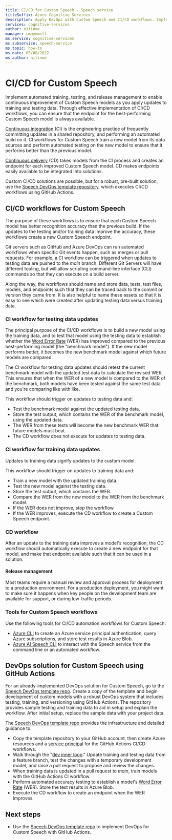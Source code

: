 ```yaml
---
title: CI/CD for Custom Speech - Speech service
titleSuffix: Azure Cognitive Services
description: Apply DevOps with Custom Speech and CI/CD workflows. Implement an existing DevOps solution for your own project.
services: cognitive-services
author: nitinme
manager: cmayomsft
ms.service: cognitive-services
ms.subservice: speech-service
ms.topic: how-to
ms.date: 05/08/2022
ms.author: nitinme
---
```


# CI/CD for Custom Speech

Implement automated training, testing, and release management to enable continuous improvement of Custom Speech models as you apply updates to training and testing data. Through effective implementation of CI/CD workflows, you can ensure that the endpoint for the best-performing Custom Speech model is always available.

[Continuous integration](/devops/develop/what-is-continuous-integration) (CI) is the engineering practice of frequently committing updates in a shared repository, and performing an automated build on it. CI workflows for Custom Speech train a new model from its data sources and perform automated testing on the new model to ensure that it performs better than the previous model.

[Continuous delivery](/devops/deliver/what-is-continuous-delivery) (CD) takes models from the CI process and creates an endpoint for each improved Custom Speech model. CD makes endpoints easily available to be integrated into solutions.

Custom CI/CD solutions are possible, but for a robust, pre-built solution, use the [Speech DevOps template repository](https://github.com/Azure-Samples/Speech-Service-DevOps-Template), which executes CI/CD workflows using GitHub Actions.

## CI/CD workflows for Custom Speech

The purpose of these workflows is to ensure that each Custom Speech model has better recognition accuracy than the previous build. If the updates to the testing and/or training data improve the accuracy, these workflows create a new Custom Speech endpoint.

Git servers such as GitHub and Azure DevOps can run automated workflows when specific Git events happen, such as merges or pull requests. For example, a CI workflow can be triggered when updates to testing data are pushed to the *main* branch. Different Git Servers will have different tooling, but will allow scripting command-line interface (CLI) commands so that they can execute on a build server.

Along the way, the workflows should name and store data, tests, test files, models, and endpoints such that they can be traced back to the commit or version they came from. It is also helpful to name these assets so that it is easy to see which were created after updating testing data versus training data.

### CI workflow for testing data updates

The principal purpose of the CI/CD workflows is to build a new model using the training data, and to test that model using the testing data to establish whether the [Word Error Rate](how-to-custom-speech-evaluate-data.md#evaluate-word-error-rate) (WER) has improved compared to the previous best-performing model (the "benchmark model"). If the new model performs better, it becomes the new benchmark model against which future models are compared.

The CI workflow for testing data updates should retest the current benchmark model with the updated test data to calculate the revised WER. This ensures that when the WER of a new model is compared to the WER of the benchmark, both models have been tested against the same test data and you're comparing like with like.

This workflow should trigger on updates to testing data and:

- Test the benchmark model against the updated testing data.
- Store the test output, which contains the WER of the benchmark model, using the updated data.
- The WER from these tests will become the new benchmark WER that future models must beat.
- The CD workflow does not execute for updates to testing data.

### CI workflow for training data updates

Updates to training data signify updates to the custom model.

This workflow should trigger on updates to training data and:

- Train a new model with the updated training data.
- Test the new model against the testing data.
- Store the test output, which contains the WER.
- Compare the WER from the new model to the WER from the benchmark model.
- If the WER does not improve, stop the workflow.
- If the WER improves, execute the CD workflow to create a Custom Speech endpoint.

### CD workflow

After an update to the training data improves a model's recognition, the CD workflow should automatically execute to create a new endpoint for that model, and make that endpoint available such that it can be used in a solution.

#### Release management

Most teams require a manual review and approval process for deployment to a production environment. For a production deployment, you might want to make sure it happens when key people on the development team are available for support, or during low-traffic periods.

### Tools for Custom Speech workflows

Use the following tools for CI/CD automation workflows for Custom Speech:

- [Azure CLI](/cli/azure/) to create an Azure service principal authentication, query Azure subscriptions, and store test results in Azure Blob.
- [Azure AI Speech CLI](spx-overview.md) to interact with the Speech service from the command line or an automated workflow.

## DevOps solution for Custom Speech using GitHub Actions

For an already-implemented DevOps solution for Custom Speech, go to the [Speech DevOps template repo](https://github.com/Azure-Samples/Speech-Service-DevOps-Template). Create a copy of the template and begin development of custom models with a robust DevOps system that includes testing, training, and versioning using GitHub Actions. The repository provides sample testing and training data to aid in setup and explain the workflow. After initial setup, replace the sample data with your project data.

The [Speech DevOps template repo](https://github.com/Azure-Samples/Speech-Service-DevOps-Template) provides the infrastructure and detailed guidance to:

- Copy the template repository to your GitHub account, then create Azure resources and a [service principal](../../active-directory/develop/app-objects-and-service-principals.md#service-principal-object) for the GitHub Actions CI/CD workflows.
- Walk through the "[dev inner loop](/dotnet/architecture/containerized-lifecycle/design-develop-containerized-apps/docker-apps-inner-loop-workflow)." Update training and testing data from a feature branch, test the changes with a temporary development model, and raise a pull request to propose and review the changes.
- When training data is updated in a pull request to *main*, train models with the GitHub Actions CI workflow.
- Perform automated accuracy testing to establish a model's [Word Error Rate](how-to-custom-speech-evaluate-data.md#evaluate-word-error-rate) (WER). Store the test results in Azure Blob.
- Execute the CD workflow to create an endpoint when the WER improves.

## Next steps

- Use the [Speech DevOps template repo](https://github.com/Azure-Samples/Speech-Service-DevOps-Template) to implement DevOps for Custom Speech with GitHub Actions.
